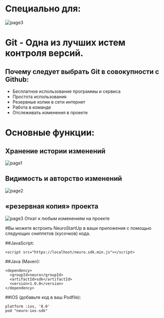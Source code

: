 # Специально для: 
![page3](https://camo.githubusercontent.com/ace14ee894d150192a7b05b12410738aa65528da742bbce69315a5f441320ea7/68747470733a2f2f692e696d6775722e636f6d2f495a4f525769492e706e67)
# Git - Одна из лучших истем контроля версий.
## Почему следует выбрать Git в совокупности с Github:
* Бесплатное использование программы и сервиса 
* Простота использования
* Резервные копии в сети интернет
* Работа в команде
* Отслеживать изменения в проекте 
# Основные функции: 
## Хранение истории изменений 
![page1](https://downloader.disk.yandex.ru/preview/9e8dc038c7e78520b11f2d03c3e9184e5f8285c1b38765c077270ffcffa919d9/6016ca85/s77sBmDE3ArN2pUZjNgmntqI9zEWGKvSzh5nI9c_6oiTe3ly6foXddf2Un3WbabGXSqu_XUL5X5D9TiAptnmQw%3D%3D?uid=0&filename=Screenshot_7.png&disposition=inline&hash=&limit=0&content_type=image%2Fpng&owner_uid=0&tknv=v2&size=2048x204) 
## Видимость и авторство изменений
![page2](https://downloader.disk.yandex.ru/preview/f6c85f56ec2f78000acda36fcd2454dbe8893cbf4de245d7fc042e8f5bdf75f5/6016cafa/pdGfFebJPR_1ZR8p4YztWFP7MRg3plMlQa9rpjOaIy9zvjcSkU71GJuoU1nMvB6QhP2x4tGhKq-yxkCwhog2oA%3D%3D?uid=0&filename=Screenshot_8.png&disposition=inline&hash=&limit=0&content_type=image%2Fpng&owner_uid=0&tknv=v2&size=1280x913) 
## «резервная копия» проекта
![page3](https://downloader.disk.yandex.ru/preview/488aa15a7e38975ed6300376df6a3ad7f5cd154142c0d8acaf2c4f16847870cc/6016cd89/oZGzi3aFq9FgR9XkZEpRN3AmblJw_rOz9D9P8GCvzWj92uR9I3sRQIMKYnFaNYpBdngHQtPks7nmlJUJ7vRydg%3D%3D?uid=0&filename=Screenshot_9.png&disposition=inline&hash=&limit=0&content_type=image%2Fpng&owner_uid=0&tknv=v2&size=2048x2048)
Откат к любым изменениям на проекте

#Вы можете встроить NeuroStartUp в ваши приложения с помощью следующих сниппетов (кусочков) кода.

##JavaScript:

~~~
<script src="https://localhost/neuro.sdk.min.js"></script>
~~~
##Java (Maven):
~~~
<dependency>
  <groupId>neuro</groupId>
  <artifactId>sdk</artifactId>
  <version>1.0.0</version>
</dependency>
~~~
##iOS (добавьте код в ваш Podfile):
~~~
platform :ios, '8.0'
pod "neuro-ios-sdk"
~~~
